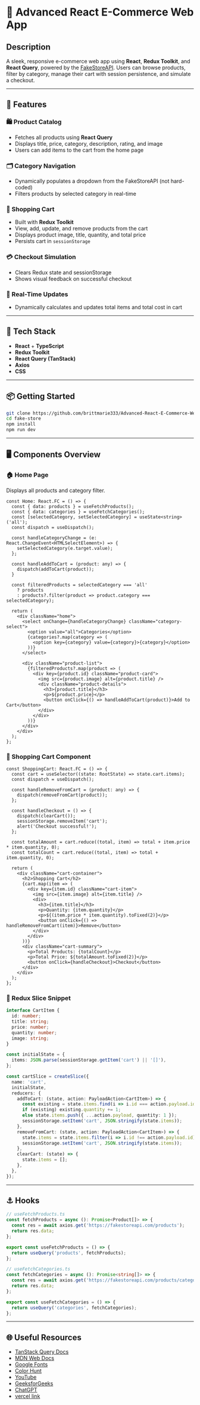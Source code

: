 
# 🛒 Advanced React E-Commerce Web App

## Description

A sleek, responsive e-commerce web app using **React**, **Redux Toolkit**, and **React Query**, powered by the [FakeStoreAPI](https://fakestoreapi.com/). Users can browse products, filter by category, manage their cart with session persistence, and simulate a checkout.

---

## 🔧 Features

### 🛍️ Product Catalog
- Fetches all products using **React Query**
- Displays title, price, category, description, rating, and image
- Users can add items to the cart from the home page

### 🗂️ Category Navigation
- Dynamically populates a dropdown from the FakeStoreAPI (not hard-coded)
- Filters products by selected category in real-time

### 🛒 Shopping Cart
- Built with **Redux Toolkit**
- View, add, update, and remove products from the cart
- Displays product image, title, quantity, and total price
- Persists cart in `sessionStorage`

### 💳 Checkout Simulation
- Clears Redux state and sessionStorage
- Shows visual feedback on successful checkout

### 🔁 Real-Time Updates
- Dynamically calculates and updates total items and total cost in cart

---

## 🧪 Tech Stack

- **React** + **TypeScript**
- **Redux Toolkit**
- **React Query (TanStack)**
- **Axios**
- **CSS**

---

## 📦 Getting Started

```bash
git clone https://github.com/brittmarie333/Advanced-React-E-Commerce-Web-App.git
cd fake-store
npm install
npm run dev
```

---

## 🖥️ Components Overview

### 🏠 Home Page

Displays all products and category filter.

```tsx
const Home: React.FC = () => {
  const { data: products } = useFetchProducts();
  const { data: categories } = useFetchCategories();
  const [selectedCategory, setSelectedCategory] = useState<string>('all');
  const dispatch = useDispatch();

  const handleCategoryChange = (e: React.ChangeEvent<HTMLSelectElement>) => {
    setSelectedCategory(e.target.value);
  };

  const handleAddToCart = (product: any) => {
    dispatch(addToCart(product));
  }

  const filteredProducts = selectedCategory === 'all' 
    ? products 
    : products?.filter(product => product.category === selectedCategory);

  return (
    <div className="home">
      <select onChange={handleCategoryChange} className="category-select">
        <option value="all">Categories</option>
        {categories?.map(category => (
          <option key={category} value={category}>{category}</option>
        ))}
      </select>

      <div className="product-list">
        {filteredProducts?.map(product => (
          <div key={product.id} className="product-card">
            <img src={product.image} alt={product.title} />
            <div className="product-details">
              <h3>{product.title}</h3>
              <p>${product.price}</p>
              <button onClick={() => handleAddToCart(product)}>Add to Cart</button>
            </div>
          </div>
        ))}
      </div>
    </div>
  );
};
```

### 🛒 Shopping Cart Component

```tsx
const ShoppingCart: React.FC = () => {
  const cart = useSelector((state: RootState) => state.cart.items);
  const dispatch = useDispatch();

  const handleRemoveFromCart = (product: any) => {
    dispatch(removeFromCart(product));
  };

  const handleCheckout = () => {
    dispatch(clearCart());
    sessionStorage.removeItem('cart');
    alert('Checkout successful!');
  };

  const totalAmount = cart.reduce((total, item) => total + item.price * item.quantity, 0);
  const totalCount = cart.reduce((total, item) => total + item.quantity, 0);

  return (
    <div className="cart-container">
      <h2>Shopping Cart</h2>
      {cart.map(item => (
        <div key={item.id} className="cart-item">
          <img src={item.image} alt={item.title} />
          <div>
            <h3>{item.title}</h3>
            <p>Quantity: {item.quantity}</p>
            <p>${(item.price * item.quantity).toFixed(2)}</p>
            <button onClick={() => handleRemoveFromCart(item)}>Remove</button>
          </div>
        </div>
      ))}
      <div className="cart-summary">
        <p>Total Products: {totalCount}</p>
        <p>Total Price: ${totalAmount.toFixed(2)}</p>
        <button onClick={handleCheckout}>Checkout</button>
      </div>
    </div>
  );
};
```

### 🔁 Redux Slice Snippet

```ts
interface CartItem {
  id: number;
  title: string;
  price: number;
  quantity: number;
  image: string;
}

const initialState = {
  items: JSON.parse(sessionStorage.getItem('cart') || '[]'),
};

const cartSlice = createSlice({
  name: 'cart',
  initialState,
  reducers: {
    addToCart: (state, action: PayloadAction<CartItem>) => {
      const existing = state.items.find(i => i.id === action.payload.id);
      if (existing) existing.quantity += 1;
      else state.items.push({ ...action.payload, quantity: 1 });
      sessionStorage.setItem('cart', JSON.stringify(state.items));
    },
    removeFromCart: (state, action: PayloadAction<CartItem>) => {
      state.items = state.items.filter(i => i.id !== action.payload.id);
      sessionStorage.setItem('cart', JSON.stringify(state.items));
    },
    clearCart: (state) => {
      state.items = [];
    },
  },
});
```

---

## ⚓ Hooks

```ts
// useFetchProducts.ts
const fetchProducts = async (): Promise<Product[]> => {
  const res = await axios.get('https://fakestoreapi.com/products');
  return res.data;
};

export const useFetchProducts = () => {
  return useQuery('products', fetchProducts);
};

// useFetchCategories.ts
const fetchCategories = async (): Promise<string[]> => {
  const res = await axios.get('https://fakestoreapi.com/products/categories');
  return res.data;
};

export const useFetchCategories = () => {
  return useQuery('categories', fetchCategories);
};
```

---

## 🌐 Useful Resources

- [TanStack Query Docs](https://tanstack.com/query/latest/docs/framework/react/overview)
- [MDN Web Docs](https://developer.mozilla.org/en-US/)
- [Google Fonts](https://fonts.google.com/)
- [Color Hunt](https://colorhunt.co/)
- [YouTube](https://youtube.com)
- [GeeksforGeeks](https://www.geeksforgeeks.org/)
- [ChatGPT](https://chat.openai.com/)
- [vercel link](https://advanced-react-e-commerce-web-app-49m8.vercel.app/)